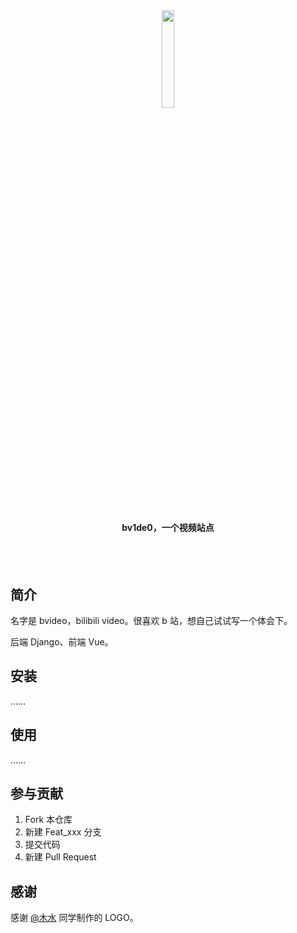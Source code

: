 <div align=center>
  <img src="https://i.loli.net/2019/08/08/hgHb9ERsu6t2jB7.png" width="20%"/>
  <br><br>
  <h4>bv1de0，一个视频站点</h4>
  <br><br>
</div>

## 简介

名字是 bvideo，bilibili video。很喜欢 b 站，想自己试试写一个体会下。

后端 Django、前端 Vue。

## 安装

……

## 使用

……

## 参与贡献

1. Fork 本仓库
2. 新建 Feat_xxx 分支
3. 提交代码
4. 新建 Pull Request

## 感谢

感谢 [@木水](mailto:278339441@qq.com) 同学制作的 LOGO。